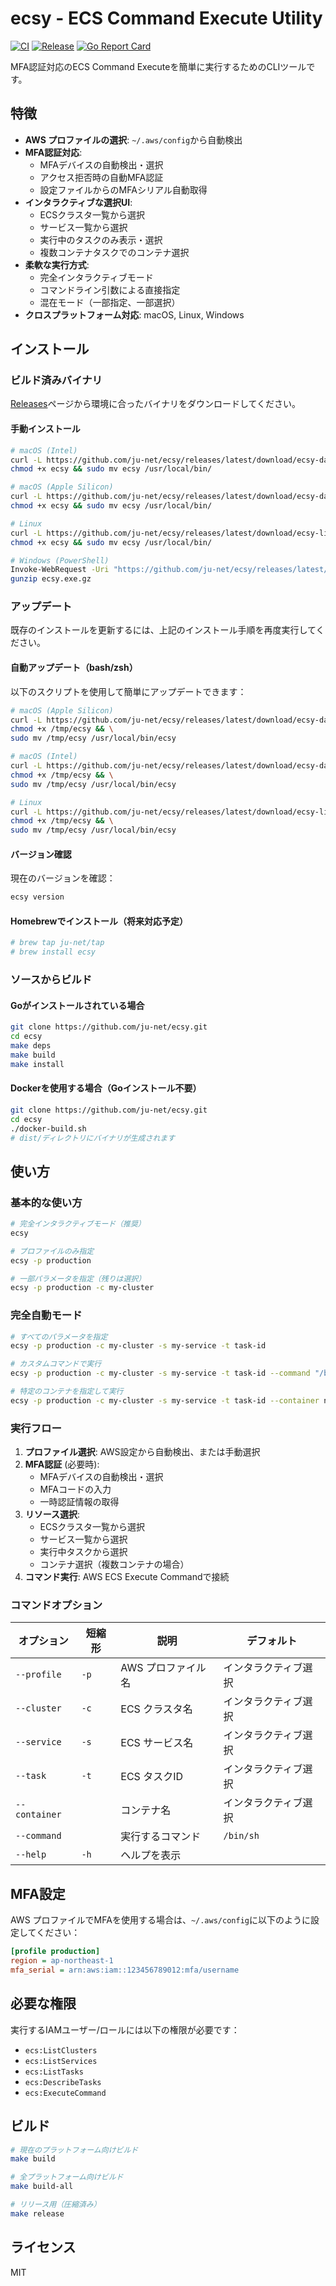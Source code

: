 # ecsy - ECS Command Execute Utility

[![CI](https://github.com/ju-net/ecsy/workflows/CI/badge.svg)](https://github.com/ju-net/ecsy/actions)
[![Release](https://github.com/ju-net/ecsy/workflows/Release/badge.svg)](https://github.com/ju-net/ecsy/actions)
[![Go Report Card](https://goreportcard.com/badge/github.com/ju-net/ecsy)](https://goreportcard.com/report/github.com/ju-net/ecsy)

MFA認証対応のECS Command Executeを簡単に実行するためのCLIツールです。

## 特徴

- **AWS プロファイルの選択**: `~/.aws/config`から自動検出
- **MFA認証対応**:
  - MFAデバイスの自動検出・選択
  - アクセス拒否時の自動MFA認証
  - 設定ファイルからのMFAシリアル自動取得
- **インタラクティブな選択UI**:
  - ECSクラスタ一覧から選択
  - サービス一覧から選択  
  - 実行中のタスクのみ表示・選択
  - 複数コンテナタスクでのコンテナ選択
- **柔軟な実行方式**:
  - 完全インタラクティブモード
  - コマンドライン引数による直接指定
  - 混在モード（一部指定、一部選択）
- **クロスプラットフォーム対応**: macOS, Linux, Windows

## インストール

### ビルド済みバイナリ

[Releases](https://github.com/ju-net/ecsy/releases)ページから環境に合ったバイナリをダウンロードしてください。

#### 手動インストール

```bash
# macOS (Intel)
curl -L https://github.com/ju-net/ecsy/releases/latest/download/ecsy-darwin-amd64.gz | gunzip > ecsy
chmod +x ecsy && sudo mv ecsy /usr/local/bin/

# macOS (Apple Silicon)  
curl -L https://github.com/ju-net/ecsy/releases/latest/download/ecsy-darwin-arm64.gz | gunzip > ecsy
chmod +x ecsy && sudo mv ecsy /usr/local/bin/

# Linux
curl -L https://github.com/ju-net/ecsy/releases/latest/download/ecsy-linux-amd64.gz | gunzip > ecsy
chmod +x ecsy && sudo mv ecsy /usr/local/bin/

# Windows (PowerShell)
Invoke-WebRequest -Uri "https://github.com/ju-net/ecsy/releases/latest/download/ecsy-windows-amd64.exe.gz" -OutFile "ecsy.exe.gz"
gunzip ecsy.exe.gz
```

### アップデート

既存のインストールを更新するには、上記のインストール手順を再度実行してください。

#### 自動アップデート（bash/zsh）

以下のスクリプトを使用して簡単にアップデートできます：

```bash
# macOS (Apple Silicon)
curl -L https://github.com/ju-net/ecsy/releases/latest/download/ecsy-darwin-arm64.gz | gunzip > /tmp/ecsy && \
chmod +x /tmp/ecsy && \
sudo mv /tmp/ecsy /usr/local/bin/ecsy

# macOS (Intel)
curl -L https://github.com/ju-net/ecsy/releases/latest/download/ecsy-darwin-amd64.gz | gunzip > /tmp/ecsy && \
chmod +x /tmp/ecsy && \
sudo mv /tmp/ecsy /usr/local/bin/ecsy

# Linux
curl -L https://github.com/ju-net/ecsy/releases/latest/download/ecsy-linux-amd64.gz | gunzip > /tmp/ecsy && \
chmod +x /tmp/ecsy && \
sudo mv /tmp/ecsy /usr/local/bin/ecsy
```

#### バージョン確認

現在のバージョンを確認：

```bash
ecsy version
```

#### Homebrewでインストール（将来対応予定）

```bash
# brew tap ju-net/tap
# brew install ecsy
```

### ソースからビルド

#### Goがインストールされている場合

```bash
git clone https://github.com/ju-net/ecsy.git
cd ecsy
make deps
make build
make install
```

#### Dockerを使用する場合（Goインストール不要）

```bash
git clone https://github.com/ju-net/ecsy.git
cd ecsy
./docker-build.sh
# dist/ディレクトリにバイナリが生成されます
```

## 使い方

### 基本的な使い方

```bash
# 完全インタラクティブモード（推奨）
ecsy

# プロファイルのみ指定
ecsy -p production

# 一部パラメータを指定（残りは選択）
ecsy -p production -c my-cluster
```

### 完全自動モード

```bash
# すべてのパラメータを指定
ecsy -p production -c my-cluster -s my-service -t task-id

# カスタムコマンドで実行
ecsy -p production -c my-cluster -s my-service -t task-id --command "/bin/bash"

# 特定のコンテナを指定して実行
ecsy -p production -c my-cluster -s my-service -t task-id --container nginx
```

### 実行フロー

1. **プロファイル選択**: AWS設定から自動検出、または手動選択
2. **MFA認証** (必要時):
   - MFAデバイスの自動検出・選択
   - MFAコードの入力
   - 一時認証情報の取得
3. **リソース選択**:
   - ECSクラスタ一覧から選択
   - サービス一覧から選択
   - 実行中タスクから選択
   - コンテナ選択（複数コンテナの場合）
4. **コマンド実行**: AWS ECS Execute Commandで接続

### コマンドオプション

| オプション | 短縮形 | 説明 | デフォルト |
|-----------|--------|------|-----------|
| `--profile` | `-p` | AWS プロファイル名 | インタラクティブ選択 |
| `--cluster` | `-c` | ECS クラスタ名 | インタラクティブ選択 |
| `--service` | `-s` | ECS サービス名 | インタラクティブ選択 |
| `--task` | `-t` | ECS タスクID | インタラクティブ選択 |
| `--container` | | コンテナ名 | インタラクティブ選択 |
| `--command` | | 実行するコマンド | `/bin/sh` |
| `--help` | `-h` | ヘルプを表示 | |

## MFA設定

AWS プロファイルでMFAを使用する場合は、`~/.aws/config`に以下のように設定してください：

```ini
[profile production]
region = ap-northeast-1
mfa_serial = arn:aws:iam::123456789012:mfa/username
```

## 必要な権限

実行するIAMユーザー/ロールには以下の権限が必要です：

- `ecs:ListClusters`
- `ecs:ListServices`
- `ecs:ListTasks`
- `ecs:DescribeTasks`
- `ecs:ExecuteCommand`

## ビルド

```bash
# 現在のプラットフォーム向けビルド
make build

# 全プラットフォーム向けビルド
make build-all

# リリース用（圧縮済み）
make release
```

## ライセンス

MIT